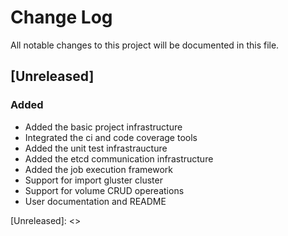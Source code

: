# Change Log
All notable changes to this project will be documented in this file.

## [Unreleased]
### Added
- Added the basic project infrastructure
- Integrated the ci and code coverage tools
- Added the unit test infrastraucture
- Added the etcd communication infrastructure
- Added the job execution framework
- Support for import gluster cluster
- Support for volume CRUD opereations
- User documentation and README

[Unreleased]: <<git hub tag for this release>>

